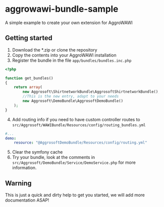 # aggrowawi-bundle-sample
A simple example to create your own extension for AggroWAWI

## Getting started

1. Download the *.zip or clone the repository
2. Copy the contents into your AggroWAWI installation
3. Register the bundle in the file `app/bundles/bundles.inc.php`

```php
<?php

function get_bundles()
{
    return array(
		new Aggrosoft\ShirtnetworkBundle\AggrosoftShirtnetworkBundle(),
		//This is the new entry, adapt to your needs
		new Aggrosoft\DemoBundle\AggrosoftDemoBundle()
	);
}
```

4. Add routing info if you need to have custom controller routes to `src/Aggrosoft/WAWIBundle/Resources/config/routing_bundles.yml`

```yaml
#...
demo:
    resource: "@AggrosoftDemoBundle/Resources/config/routing.yml"
```

5. Clear the symfony cache
6. Try your bundle, look at the comments in `src/Aggrosoft/DemoBundle/Service/DemoService.php` for more information.

## Warning

This is just a quick and dirty help to get you started, we will add more documentation ASAP!